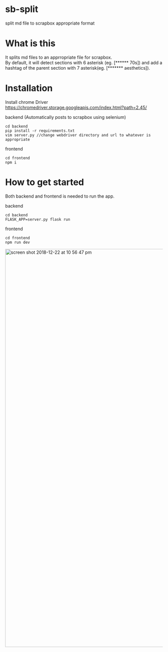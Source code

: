 # sb-split
split md file to scrapbox appropriate format

# What is this

It splits md files to an apprropriate file for scrapbox.
<br>
By default, it will detect sections with 6 asterisk (eg. [****** 70s]) and add a hashtag of the parent section with 7 asterisk(eg. [******* aesthetics]).


# Installation
Install chrome Driver
https://chromedriver.storage.googleapis.com/index.html?path=2.45/


backend (Automatically posts to scrapbox using selenium)
```
cd backend
pip install -r requirements.txt
vim server.py //change webdriver directory and url to whatever is appropriate
```

frontend
```
cd frontend
npm i
```

# How to get started
Both backend and frontend is needed to run the app.

backend
```
cd backend
FLASK_APP=server.py flask run
```

frontend
```
cd frontend
npm run dev
```
<img width="1270" alt="screen shot 2018-12-22 at 10 56 47 pm" src="https://user-images.githubusercontent.com/14835424/50375194-e9185080-063c-11e9-9d98-98de6085b3c9.png">

